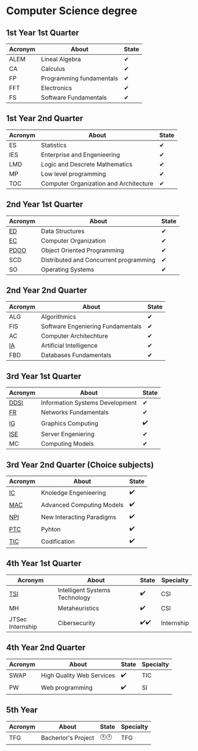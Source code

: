# Computer Science degree

## 1st Year 1st Quarter 
|Acronym|About|State|
|-------|----|-----|
|ALEM|Lineal Algebra|✔|
|CA|Calculus|✔|
|FP|Programming fundamentals|✔|
|FFT|Electronics|✔|
|FS|Software Fundamentals|✔|

## 1st Year 2nd Quarter 

|Acronym|About|State|
|-------|----|-----|
|ES|Statistics|✔|
|IES|Enterprise and Engenieering|✔|
|LMD|Logic and Descrete Mathematics|✔|
|MP|Low level programming|✔|
|TOC|Computer Organization and Architecture|✔|

## 2nd Year 1st Quarter 

|Acronym|About|State|
|-------|----|-----|
|[ED](https://github.com/Cristinasj/practica2ED)|Data Structures|✔|
|[EC](https://github.com/Cristinasj/arduino)|Computer Organization|✔|
|[PDOO](https://github.com/inowen/Civitas)|Object Oriented Programming|✔|
|SCD|Distributed and Concurrent programming|✔|
|SO|Operating Systems|✔|

## 2nd Year 2nd Quarter 

|Acronym|About|State|
|-------|----|-----|
|ALG|Algorithmics|✔|
|FIS|Software Engeniering Fundamentals|✔|
|AC|Computer Architechture|✔|
|[IA](https://github.com/Cristinasj/chatBot)|Artificial Intelligence|✔|
|FBD|Databases Fundamentals|✔|

## 3rd Year 1st Quarter 

|Acronym|About|State|
|-------|----|-----|
|[DDSI](https://github.com/Cristinasj/DDSI-X)|Information Systems Development|✔|
|[FR](https://github.com/Cristinasj/FR)|Networks Fundamentals|✔|
|[IG](https://github.com/Cristinasj/IG)|Graphics Computing|✔️|
|[ISE](https://github.com/Cristinasj/ISE)|Server Engeniering|✔|
|MC|Computing Models|✔|

## 3rd Year 2nd Quarter  (Choice subjects) 

|Acronym|About|State|
|-------|-----|-----|
|[IC](https://github.com/Cristinasj/IC)|Knoledge Engenieering|✔️|
|[MAC](https://github.com/Cristinasj/MAC)|Advanced Computing Models|✔️|
|[NPI](https://github.com/CarnifexRegis/P02-NPI)|New Interacting Paradigms|✔️|CSI|
|[PTC](https://github.com/Cristinasj/PTC)|Pyhton|✔️|Optativa|
|[TIC](https://github.com/Cristinasj/TIC)|Codification|✔️|Optativa| 

## 4th Year 1st Quarter  
|Acronym|About|State|Specialty|
|-------|-----|-----|------------|
|[TSI](https://github.com/Cristinasj/TSI)|Intelligent Systems Technology|✔️|CSI|
|MH|Metaheuristics|✔️|CSI|
|JTSec Internship|Cibersecurity|✔️✔️|Internship|

## 4th Year 2nd Quarter  
|Acronym|About|State|Specialty|
|-------|-----|-----|------------|
|SWAP|High Quality Web Services|✔️|TIC|
|PW|Web programming|✔️|SI|

## 5th Year 
|Acronym|About|State|Specialty|
|-------|-----|-----|------------|
|TFG|Bacherlor's Project|🕐🕐|TFG|
